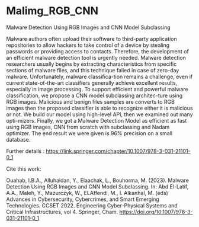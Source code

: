 # Malimg_RGB_CNN
Malware Detection Using RGB Images and CNN Model Subclassing

Malware authors often upload their software to third-party application repositories to allow hackers to take control of a device by stealing passwords or providing access to contacts. Therefore, the development of an efficient malware detection tool is urgently needed. Malware detection researchers usually begins by extracting characteristics from specific sections of malware files, and this technique failed in case of zero-day malware. Unfortunately, malware classifica-tion remains a challenge, even if current state-of-the-art classifiers generally achieve excellent results, especially in image processing. To support efficient and powerful malware classification, we propose a CNN model subclassing architec-ture using RGB images. Malicious and benign files samples are converts to RGB images then the proposed classifier is able to recognize either it is malicious or not. We build our model using high-level API, then we examined out many opti-mizers. Finally, we got a Malware Detection Model as efficient as fast using RGB images, CNN from scratch with subclassing and Nadam optimizer. The end result we were given is 96% precision on a small database.


Further details : https://link.springer.com/chapter/10.1007/978-3-031-21101-0_1


Cite this work:

Ouahab, I.B.A., Alluhaidan, Y., Elaachak, L., Bouhorma, M. (2023). Malware Detection Using RGB Images and CNN Model Subclassing. In: Abd El-Latif, A.A., Maleh, Y., Mazurczyk, W., ELAffendi, M., I. Alkanhal, M. (eds) Advances in Cybersecurity, Cybercrimes, and Smart Emerging Technologies. CCSET 2022. Engineering Cyber-Physical Systems and Critical Infrastructures, vol 4. Springer, Cham. https://doi.org/10.1007/978-3-031-21101-0_1
